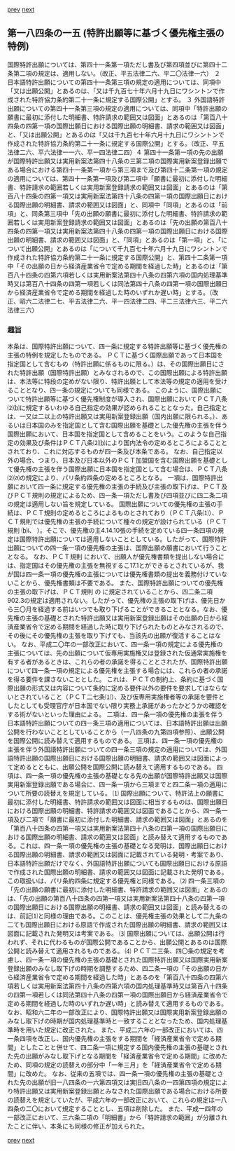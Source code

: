 [prev](/specific\markdowns\特許法\266_Mp-Ch_9-At_184_14.md)
[next](/specific\markdowns\特許法\268_Mp-Ch_9-At_184_16.md)
## 第一八四条の一五 (特許出願等に基づく優先権主張の特例)
国際特許出願については、第四十一条第一項ただし書及び第四項並びに第四十二条第二項の規定は、適用しない。（改正、平五法律二六、平二〇法律一六）
２ 日本語特許出願についての第四十一条第三項の規定の適用については、同項中「又は出願公開」とあるのは、「又は千九百七十年六月十九日にワシントンで作成された特許協力条約第二十一条に規定する国際公開」とする。
３ 外国語特許出願についての第四十一条第三項の規定の適用については、同項中「特許出願の願書に最初に添付した明細書、特許請求の範囲又は図面」とあるのは「第百八十四条の四第一項の国際出願日における国際出願の明細書、請求の範囲又は図面」と、「又は出願公開」とあるのは「又は千九百七十年六月十九日にワシントンで作成された特許協力条約第二十一条に規定する国際公開」とする。（改正、平五法律二六、平六法律一一六、平一四法律二四）４ 第四十一条第一項の先の出願が国際特許出願又は実用新案法第四十八条の三第二項の国際実用新案登録出願である場合における第四十一条第一項から第三項まで及び第四十二条第一項の規定の適用については、第四十一条第一項及び第二項中「願書に最初に添付した明細書、特許請求の範囲若しくは実用新案登録請求の範囲又は図面」とあるのは「第百八十四条の四第一項又は実用新案法第四十八条の四第一項の国際出願日における国際出願の明細書、請求の範囲又は図面」と、同項中「同項」とあるのは「前項」と、同条第三項中「先の出願の願書に最初に添付した明細書、特許請求の範囲若しくは実用新案登録請求の範囲又は図面」とあるのは「先の出願の第百八十四条の四第一項又は実用新案法第四十八条の四第一項の国際出願日における国際出願の明細書、請求の範囲又は図面」と、「同項」とあるのは「第一項」と、「について出願公開」とあるのは「について千九百七十年六月十九日にワシントンで作成された特許協力条約第二十一条に規定する国際公開」と、第四十二条第一項中「その出願の日から経済産業省令で定める期間を経過した時」とあるのは「第百八十四条の四第六項若しくは実用新案法第四十八条の四第六項の国内処理基準時又は第百八十四条の四第一項若しくは同法第四十八条の四第一項の国際出願日から経済産業省令で定める期間を経過した時のいずれか遅い時」とする。（改正、昭六二法律二七、平五法律二六、平一四法律二四、平二三法律六三、平二六法律三六）

### 趣旨
本条は、国際特許出願について、四一条に規定する特許出願等に基づく優先権の主張の特例を規定したものである。
ＰＣＴに基づく国際出願であって日本国を指定国として含むもの（特許出願に係るものに限る。）は、その国際出願日にされた特許出願（国際特許出願）とみなされるので、この国際出願による特許出願は、本法等に特段の定めがない限り、特許出願として本法等の規定の適用を受けることとなり、四一条の規定についても同様である。
このように、国際出願について特許出願等に基づく優先権制度が導入され、国際出願においてＰＣＴ八条⑵⒝に規定するいわゆる自己指定の効果が認められることとなった。自己指定とは、一又は二以上の特許出願又は実用新案登録出願（国内出願に限られる。）、あるいは日本国のみを指定国として含む国際出願を基礎とした優先権の主張を伴う国際出願において、日本国を指定国として含めることをいう。このような自己指定の効果及び条件はＰＣＴ八条⑵⒝により国内法令の定めるところによることとされており、これに対応するものが四一条及び本条である。
なお、自己指定以外の場合、つまり、日本及び日本以外のＰＣＴ加盟国を含む国際出願を基礎として優先権の主張を伴う国際出願に日本国を指定国として含む場合は、ＰＣＴ八条⑵⒜の規定により、パリ条約四条の定めるところとなる。
一項は、国際特許出願において四一条に規定する優先権の主張の手続及び主張の取下げは、ＰＣＴ及びＰＣＴ規則の規定によるため、四一条一項ただし書及び四項並びに四二条二項の規定は適用しない旨を規定している。
国際出願についての優先権の主張の手続は、ＰＣＴ規則の定めるところによるものとされており（ＰＣＴ八条⑴）、ＰＣＴ規則では優先権の主張の手続について種々の規定が設けられている（ＰＣＴ規則 ⒝ⅰ、 ）。そこで、優先権の主4.14.10張の手続を定めている四一条四項の規定は国際特許出願については適用しないこととしている。したがって、国際特許出願についての四一条一項の優先権の主張は、国際出願の願書において行うこととなる。
なお、ＰＣＴ規則 において、出願人が優先権書類を提出しない場合には、指定国はその優先権の主張を無視するこ17.1とができるとされているが、我が国は四一条一項の優先権の主張については優先権書類の提出を義務付けていないことから、優先権書類は不要である。
また、国際特許出願についての優先権の主張の取下げは、ＰＣＴ規則 の に規定されていることから、四二条二項902.3の規定は適用されない。したがって、優先権の主張の取下げは、優先日から三〇月を経過する前はいつでも取り下げることができることとなる。なお、優先権の主張の基礎とされた特許出願又は実用新案登録出願はその出願の日から経済産業省令で定める期間を経過した時に取り下げられたものとみなされるので、その後にその優先権の主張を取り下げても、当該先の出願が復活することはない。
なお、平成二〇年の一部改正において、四一条一項の規定による優先権の主張については、先の出願について仮専用実施権又は登録された仮通常実施権を有する者があるときは、これらの者の承諾を得ることとされたが、国際特許出願について四一条一項の規定による優先権を主張する場合には、これらの者の承諾を得る要件を課さないこととした。
これは、ＰＣＴの制約上、条約に基づく国際出願の形式又は内容について条約に定める要件以外の要件を要求してはならないとされていること（ＰＣＴ二七条⑴）、及び仮専用実施権者等の承諾を要件としたとしても受理官庁が日本国でない限り実務上承諾があったかどうかの確認をする術がないといった理由による。
二項は、四一条一項の優先権の主張を伴う日本語特許出願についての四一条三項の適用については、日本語特許出願は出願公開を行わないこととしていることから（一八四条の九第四項参照）、出願公開を国際公開に読み替えて適用するものである。
三項は、四一条一項の優先権の主張を伴う外国語特許出願についての四一条三項の規定の適用については、外国語特許出願の国際出願日における国際出願の明細書、請求の範囲又は図面によって定めるとともに、出願公開を国際公開に読み替えて適用するものである。
四項は、四一条一項の優先権の主張の基礎となる先の出願が国際特許出願又は国際実用新案登録出願である場合に、四一条一項から三項までと四二条一項の適用について所要の読替えを規定している。
⑴ 国際出願について、特許法上の願書に最初に添付した明細書、特許請求の範囲又は図面に相当するものは、国際出願日における国際出願の明細書、特許請求の範囲又は図面であることから、四一条一項及び二項で「願書に最初に添付した明細書、請求の範囲又は図面」とあるのを「第百八十四条の四第一項又は実用新案法第四十八条の四第一項の国際出願日における国際出願の明細書、請求の範囲又は図面」と読み替えて適用するものである。これは、四一条一項の優先権の主張の基礎となる発明は、国際出願日における国際出願の明細書、請求の範囲又は図面に記載されている発明・考案であり、日本語特許出願だけでなく、外国語特許出願についても国際出願日における原語で作成された国際出願の明細書、請求の範囲又は図面に記載された発明である。この取扱いは、パリ条約四条に規定する優先権と同様である。
⑵ 四一条三項の「先の出願の願書に最初に添付した明細書、特許請求の範囲又は図面」とあるのは、「先の出願の第百八十四条の四第一項又は実用新案法第四十八条の四第一項の国際出願日における国際出願の明細書、請求の範囲又は図面」と読み替えるのは、前記⑴と同様の理由である。このことは、優先権主張の効果として二九条の二ても国際出願日における原語で作成された国際出願の明細書、請求の範囲又は図面に記載された発明又は考案である。
⑶ 国際出願については、出願公開は行われず、それに代わるものが国際公開であることから、出願公開とあるのは国際公開と読み替えて適用されるものである。
⑷ ＰＣＴ二三条、四〇条の規定を考慮し、四一条一項の優先権の主張の基礎とされた国際特許出願又は国際実用新案登録出願のみなし取下げの時期を調整するため、四二条一項の「その出願の日から経済産業省令で定める期間を経過した時」とあるのを「第百八十四条の四第六項若しくは実用新案法第四十八条の四第六項の国内処理基準時又は第百八十四条の四第一項若しくは同法第四十八条の四第一項の国際出願日から経済産業省令で定める期間を経過した時のいずれか遅い時」と読み替えて適用するものである。
なお、昭和六二年の一部改正により、国際特許出願又は国際実用新案登録出願のみなし取下げの時期が国内処理基準時と一致することとなったため、国内処理基準時を用いた規定に改正された。
また、平成二六年の一部改正においては、四一条四項を改正し、国内優先権の主張をする期間を「経済産業省令で定める期間」としたことと併せて、四二条一項に規定する国内優先権の主張の基礎とされた先の出願がみなし取下げとなる期間を「経済産業省令で定める期間」に改めたため、同項の規定の読替えの部分中「一年三月」を「経済産業省令で定める期間」に改めた。
なお、従来の五項では、四一条一項の優先権の主張の基礎とされた先の出願が旧一八四条の一六第四項又は実旧四八条の一四第四項の規定により特許出願又は実用新案登録出願とみなされた国際出願である場合における所要の読替えを規定していたが、平成六年の一部改正において、これらの規定は一八四条の二〇において規定することとし、五項は削除した。
また、平成一四年の一部改正において、三六条二項の「明細書」から「特許請求の範囲」が分離されたことに伴い、本条にも同様の修正が加えられた。

[prev](/specific\markdowns\特許法\266_Mp-Ch_9-At_184_14.md)
[next](/specific\markdowns\特許法\268_Mp-Ch_9-At_184_16.md)